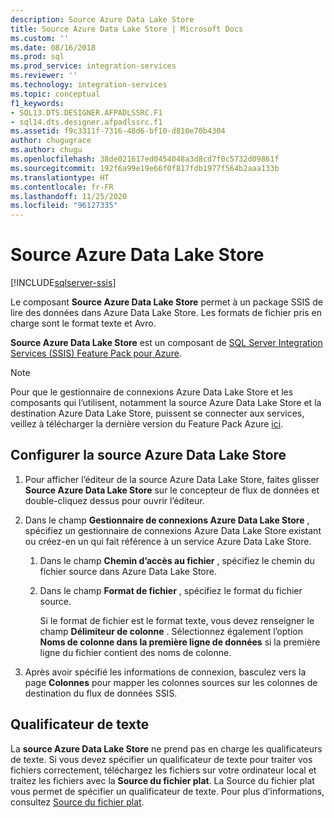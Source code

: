 ```yaml
---
description: Source Azure Data Lake Store
title: Source Azure Data Lake Store | Microsoft Docs
ms.custom: ''
ms.date: 08/16/2018
ms.prod: sql
ms.prod_service: integration-services
ms.reviewer: ''
ms.technology: integration-services
ms.topic: conceptual
f1_keywords:
- SQL13.DTS.DESIGNER.AFPADLSSRC.F1
- sql14.dts.designer.afpadlssrc.f1
ms.assetid: f9c3311f-7316-48d6-bf10-d810e70b4304
author: chugugrace
ms.author: chugu
ms.openlocfilehash: 38de021617ed0454048a3d8cd7f0c5732d09861f
ms.sourcegitcommit: 192f6a99e19e66f0f817fdb1977f564b2aaa133b
ms.translationtype: HT
ms.contentlocale: fr-FR
ms.lasthandoff: 11/25/2020
ms.locfileid: "96127335"
---
```

# <a name="azure-data-lake-store-source"></a>Source Azure Data Lake Store

[!INCLUDE[sqlserver-ssis](../../includes/applies-to-version/sqlserver-ssis.md)]


  Le composant **Source Azure Data Lake Store** permet à un package SSIS de lire des données dans Azure Data Lake Store. Les formats de fichier pris en charge sont le format texte et Avro.
  
 **Source Azure Data Lake Store** est un composant de [SQL Server Integration Services (SSIS) Feature Pack pour Azure](../../integration-services/azure-feature-pack-for-integration-services-ssis.md).  
  
> [!NOTE]
> Pour que le gestionnaire de connexions Azure Data Lake Store et les composants qui l’utilisent, notamment la source Azure Data Lake Store et la destination Azure Data Lake Store, puissent se connecter aux services, veillez à télécharger la dernière version du Feature Pack Azure [ici](https://www.microsoft.com/download/details.aspx?id=49492). 
  
## <a name="configure-the-azure-data-lake-store-source"></a>Configurer la source Azure Data Lake Store
 1. Pour afficher l’éditeur de la source Azure Data Lake Store, faites glisser **Source Azure Data Lake Store** sur le concepteur de flux de données et double-cliquez dessus pour ouvrir l’éditeur.  
  
2.  Dans le champ **Gestionnaire de connexions Azure Data Lake Store** , spécifiez un gestionnaire de connexions Azure Data Lake Store existant ou créez-en un qui fait référence à un service Azure Data Lake Store.  
  
    1.  Dans le champ **Chemin d’accès au fichier** , spécifiez le chemin du fichier source dans Azure Data Lake Store.   
  
    2.  Dans le champ **Format de fichier** , spécifiez le format du fichier source.  
  
        Si le format de fichier est le format texte, vous devez renseigner le champ **Délimiteur de colonne** . Sélectionnez également l’option **Noms de colonne dans la première ligne de données** si la première ligne du fichier contient des noms de colonne.  
  
3.  Après avoir spécifié les informations de connexion, basculez vers la page **Colonnes** pour mapper les colonnes sources sur les colonnes de destination du flux de données SSIS.   

## <a name="text-qualifier"></a>Qualificateur de texte

La **source Azure Data Lake Store** ne prend pas en charge les qualificateurs de texte. Si vous devez spécifier un qualificateur de texte pour traiter vos fichiers correctement, téléchargez les fichiers sur votre ordinateur local et traitez les fichiers avec la **Source du fichier plat**. La Source du fichier plat vous permet de spécifier un qualificateur de texte. Pour plus d’informations, consultez [Source du fichier plat](flat-file-source.md).

